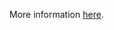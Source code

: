 More information [here](https://docs.prismacloud.io/en/enterprise-edition/policy-reference/aws-policies/aws-iam-policies/bc-aws-289).
